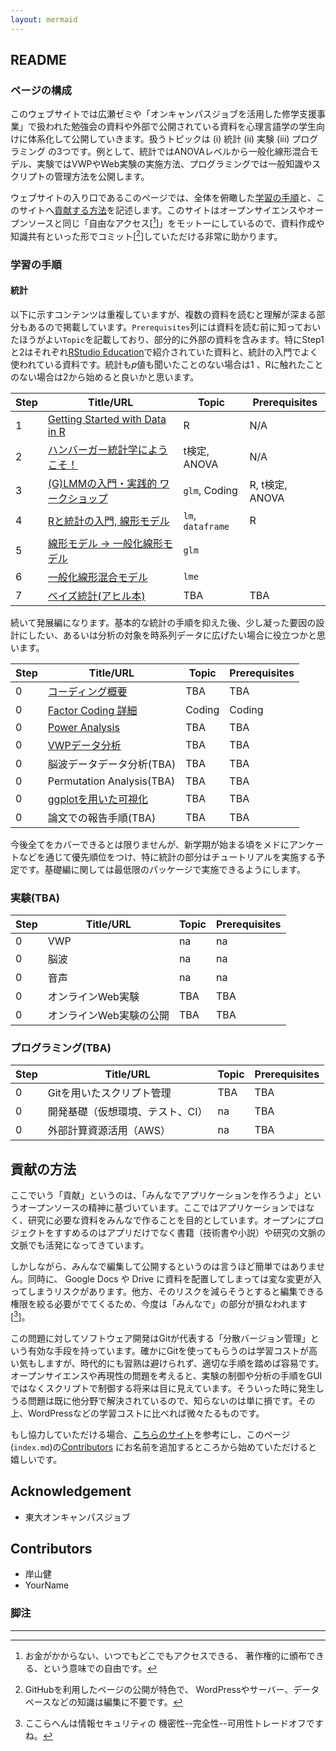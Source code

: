 ```yaml
---
layout: mermaid
---
```


## README

### ページの構成

このウェブサイトでは広瀬ゼミや「オンキャンパスジョブを活用した修学支援事業」で扱われた勉強会の資料や外部で公開されている資料を心理言語学の学生向けに体系化して公開していきます。扱うトピックは (i) 統計 (ii) 実験 (iii) プログラミング の3つです。例として、統計ではANOVAレベルから一般化線形混合モデル、実験ではVWPやWeb実験の実施方法、プログラミングでは一般知識やスクリプトの管理方法を公開します。

ウェブサイトの入り口であるこのページでは、全体を俯瞰した[学習の手順](.#学習の手順)と、このサイトへ[貢献する方法](.#貢献の方法)を記述します。このサイトはオープンサイエンスやオープンソースと同じ「自由なアクセス[[^free]]」をモットーにしているので、資料作成や知識共有といった形でコミット[[^commit]]していただける非常に助かります。

[^free]: お金がかからない、いつでもどこでもアクセスできる、
    著作権的に頒布できる、という意味での自由です。

[^commit]: GitHubを利用したページの公開が特色で、
    WordPressやサーバー、データベースなどの知識は編集に不要です。

### 学習の手順

#### 統計

以下に示すコンテンツは重複していますが、複数の資料を読むと理解が深まる部分もあるので掲載しています。`Prerequisites`列には資料を読む前に知っておいたほうがよい`Topic`を記載しており、部分的に外部の資料を含みます。特にStep1と2はそれぞれ[RStudio Education][rstudio-intro]で紹介されていた資料と、統計の入門でよく使われている資料です。統計も*p*値も聞いたことのない場合は1 、Rに触れたことのない場合は2から始めると良いかと思います。

| Step | Title/URL                                        | Topic             | Prerequisites   |
|------|--------------------------------------------------|-----------------  |-----------------|
|    1 | [Getting Started with Data in R][r-rstudio]      | R                 | N/A             |
|    2 | [ハンバーガー統計学にようこそ！][hamburger]      | t検定, ANOVA      | N/A             |
|    3 | [(G)LMMの入門・実践的 ワークショップ][glmm-ws-m] | `glm`, Coding     | R, t検定, ANOVA |
|    4 | [Rと統計の入門, 線形モデル][intro-k]             | `lm`, `dataframe` | R               |
|    5 | [線形モデル -> 一般化線形モデル][lm2glm-k]       | `glm`             |                 |
|    6 | [一般化線形混合モデル][glm2lme-k]                | `lme`             |                 |
|    7 | [ベイズ統計(アヒル本)][ahiru]                    | TBA             | TBA               |

続いて発展編になります。基本的な統計の手順を抑えた後、少し凝った要因の設計にしたい、あるいは分析の対象を時系列データに広げたい場合に役立つかと思います。

| Step | Title/URL                          | Topic           | Prerequisites   |
|------|------------------------------------|-----------------|-----------------|
|    0 | [コーディング概要][contrastcoding] | TBA             | TBA             |
|    0 | [Factor Coding 詳細][factor-coding]| Coding          | Coding          |
|    0 | [Power Analysis][power-analysis]   | TBA             | TBA             |
|    0 | [VWPデータ分析][arai]              | TBA             | TBA             |
|    0 | 脳波データデータ分析(TBA)          | TBA             | TBA             |
|    0 | Permutation Analysis(TBA)          | TBA             | TBA             |
|    0 | [ggplotを用いた可視化][ggplot]     | TBA             | TBA             |
|    0 | 論文での報告手順(TBA)              | TBA             | TBA             |

今後全てをカバーできるとは限りませんが、新学期が始まる頃をメドにアンケートなどを通じて優先順位をつけ、特に統計の部分はチュートリアルを実施する予定です。基礎編に関しては最低限のパッケージで実施できるようにします。

<!--
FIXME: 
- [ ] 脳波は陳さんの脳波祭
- [ ] Permutation Analysis
- [ ] Mermaidを使ったフローチャートの作成
-->
[ggplot]: https://ggplot2.tidyverse.org/reference/ggplot.html
[ahiru]: https://www.kyoritsu-pub.co.jp/bookdetail/9784320112421
[arai]: https://www.ism.ac.jp/editsec/toukei/pdf/64-2-201.pdf
[contrastcoding]: https://marissabarlaz.github.io/portfolio/contrastcoding/
[factor-coding]: https://github.com/CLRafaelR/factor_coding
[glmm-ws-m]: https://phiz.c.u-tokyo.ac.jp/~hiroselab/stats/0907.html
[power-analysis]: https://phiz.c.u-tokyo.ac.jp/~hiroselab/stats/220128_powerAnalysis_isono.html
[intro-k]: https://kishiyamat.github.io/tutorial-lme-vwp/1.html
[lm2glm-k]: https://kishiyamat.github.io/tutorial-lme-vwp/2.html
[glm2lme-k]: https://kishiyamat.github.io/tutorial-lme-vwp/3.html
[hamburger]: http://kogolab.chillout.jp/elearn/hamburger/
[rstudio-intro]: https://education.rstudio.com/
[r-rstudio]: https://moderndive.netlify.app/1-getting-started.html

<!--[統計](./stats)-->

<!--
```mermaid
graph TD;
```
-->


### 実験(TBA)

| Step | Title/URL                     | Topic           | Prerequisites   | 
|------|-------------------------------|-----------------|-----------------|
|    0 | VWP                           | na              | na              |
|    0 | 脳波                          | na              | na              |
|    0 | 音声                          | na              | na              |
|    0 | オンラインWeb実験             | TBA             | TBA             |
|    0 | オンラインWeb実験の公開       | TBA             | TBA             |

<!--[実験](./experiments)-->

### プログラミング(TBA)

| Step | Title/URL                       | Topic           | Prerequisites   | 
|------|---------------------------------|-----------------|-----------------|
|    0 | Gitを用いたスクリプト管理       | TBA             |     TBA         |
|    0 | 開発基礎（仮想環境、テスト、CI）| na              |     TBA         |
|    0 | 外部計算資源活用（AWS）         | na              |     TBA         |

<!--[プログラミング](./programming)-->

## 貢献の方法

ここでいう「貢献」というのは、「みんなでアプリケーションを作ろうよ」というオープンソースの精神に基づいています。ここではアプリケーションではなく、研究に必要な資料をみんなで作ることを目的としています。オープンにプロジェクトをすすめるのはアプリだけでなく書籍（技術書や小説）や研究の文脈の文脈でも活発になってきています。

しかしながら、みんなで編集して公開するというのは言うほど簡単ではありません。同時に、 Google Docs や Drive に資料を配置してしまっては変な変更が入ってしまうリスクがあります。他方、そのリスクを減らそうとすると編集できる権限を絞る必要がでてくるため、今度は「みんなで」の部分が損なわれます[[^trade]]。

[^trade]: ここらへんは情報セキュリティの
    機密性--完全性--可用性トレードオフですね。

この問題に対してソフトウェア開発はGitが代表する「分散バージョン管理」という有効な手段を持っています。確かにGitを使ってもらうのは学習コストが高い気もしますが、時代的にも習熟は避けられず、適切な手順を踏めば容易です。オープンサイエンスや再現性の問題を考えると、実験の制御や分析の手順をGUIではなくスクリプトで制御する将来は目に見えています。そういった時に発生しうる問題は既に他分野で解決されているので、知らないのは単に損です。その上、WordPressなどの学習コストに比べれば微々たるものです。

もし協力していただける場合、[こちらのサイト](https://github.com/firstcontributions/first-contributions)を参考にし、このページ(`index.md`)の[Contributors](.#contributors) にお名前を追加するところから始めていただけると嬉しいです。

## Acknowledgement

- 東大オンキャンパスジョブ

## Contributors

- 岸山健
- YourName

### 脚注
---


